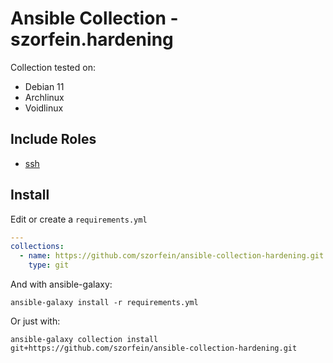 # Ansible Collection - szorfein.hardening

Collection tested on:
+ Debian 11
+ Archlinux
+ Voidlinux

## Include Roles

+ [ssh](https://github.com/szorfein/ansible-collection-hardening/tree/devel/roles/ssh)

## Install

Edit or create a `requirements.yml`
```yml
---
collections:
  - name: https://github.com/szorfein/ansible-collection-hardening.git
    type: git
```
And with ansible-galaxy:

    ansible-galaxy install -r requirements.yml

Or just with:

    ansible-galaxy collection install git+https://github.com/szorfein/ansible-collection-hardening.git
